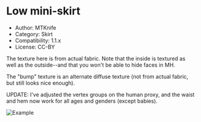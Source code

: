 # Low mini-skirt

* Author: MTKnife
* Category: Skirt
* Compatibility: 1.1.x
* License: CC-BY

The texture here is from actual fabric.  Note that the inside is textured as well as the outside--and that you won't be able to hide faces in MH.

The "bump" texture is an alternate diffuse texture (not from actual fabric, but still looks nice enough).

UPDATE:  I've adjusted the vertex groups on the human proxy, and the waist and hem now work for all ages and genders (except babies).

![Example](Low_mini-skirt.jpg)

